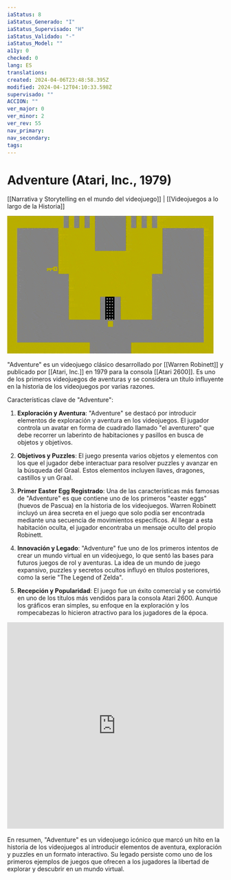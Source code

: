 ```yaml
---
iaStatus: 8
iaStatus_Generado: "I"
iaStatus_Supervisado: "H"
iaStatus_Validado: "-"
iaStatus_Model: ""
a11y: 0
checked: 0
lang: ES
translations: 
created: 2024-04-06T23:48:58.395Z
modified: 2024-04-12T04:10:33.598Z
supervisado: ""
ACCION: ""
ver_major: 0
ver_minor: 2
ver_rev: 55
nav_primary: 
nav_secondary: 
tags:
---
```

# Adventure (Atari, Inc., 1979)

[[Narrativa y Storytelling en el mundo del videojuego]] | [[Videojuegos a lo largo de la Historia]]

![Adventure Game - Image from Retrogames.cs](PublicBrain/_resources/Adventure%20(Atari,%201979)/bc2dacefb1a7bf44080049242b9464fa_MD5.gif)

"Adventure" es un videojuego clásico desarrollado por [[Warren Robinett]] y publicado por [[Atari, Inc.]] en 1979 para la consola [[Atari 2600]]. Es uno de los primeros videojuegos de aventuras y se considera un título influyente en la historia de los videojuegos por varias razones.

Características clave de "Adventure":

1. **Exploración y Aventura**: "Adventure" se destacó por introducir elementos de exploración y aventura en los videojuegos. El jugador controla un avatar en forma de cuadrado llamado "el aventurero" que debe recorrer un laberinto de habitaciones y pasillos en busca de objetos y objetivos.
    
2. **Objetivos y Puzzles**: El juego presenta varios objetos y elementos con los que el jugador debe interactuar para resolver puzzles y avanzar en la búsqueda del Graal. Estos elementos incluyen llaves, dragones, castillos y un Graal.
    
3. **Primer Easter Egg Registrado**: Una de las características más famosas de "Adventure" es que contiene uno de los primeros "easter eggs" (huevos de Pascua) en la historia de los videojuegos. Warren Robinett incluyó un área secreta en el juego que solo podía ser encontrada mediante una secuencia de movimientos específicos. Al llegar a esta habitación oculta, el jugador encontraba un mensaje oculto del propio Robinett.
    
4. **Innovación y Legado**: "Adventure" fue uno de los primeros intentos de crear un mundo virtual en un videojuego, lo que sentó las bases para futuros juegos de rol y aventuras. La idea de un mundo de juego expansivo, puzzles y secretos ocultos influyó en títulos posteriores, como la serie "The Legend of Zelda".
    
5. **Recepción y Popularidad**: El juego fue un éxito comercial y se convirtió en uno de los títulos más vendidos para la consola Atari 2600. Aunque los gráficos eran simples, su enfoque en la exploración y los rompecabezas lo hicieron atractivo para los jugadores de la época.

<iframe width="100%" height="480" src="https://www.youtube.com/embed/sXRICnH7FNE?si=2zpISZnwlUsQWg2x" title="YouTube video player" frameborder="0" allow="accelerometer; autoplay; clipboard-write; encrypted-media; gyroscope; picture-in-picture; web-share" allowfullscreen></iframe>

En resumen, "Adventure" es un videojuego icónico que marcó un hito en la historia de los videojuegos al introducir elementos de aventura, exploración y puzzles en un formato interactivo. Su legado persiste como uno de los primeros ejemplos de juegos que ofrecen a los jugadores la libertad de explorar y descubrir en un mundo virtual.